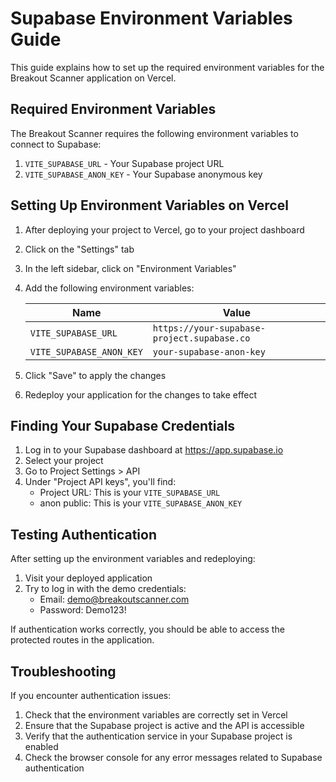 # Supabase Environment Variables Guide

This guide explains how to set up the required environment variables for the Breakout Scanner application on Vercel.

## Required Environment Variables

The Breakout Scanner requires the following environment variables to connect to Supabase:

1. `VITE_SUPABASE_URL` - Your Supabase project URL
2. `VITE_SUPABASE_ANON_KEY` - Your Supabase anonymous key

## Setting Up Environment Variables on Vercel

1. After deploying your project to Vercel, go to your project dashboard
2. Click on the "Settings" tab
3. In the left sidebar, click on "Environment Variables"
4. Add the following environment variables:

   | Name | Value |
   |------|-------|
   | `VITE_SUPABASE_URL` | `https://your-supabase-project.supabase.co` |
   | `VITE_SUPABASE_ANON_KEY` | `your-supabase-anon-key` |

5. Click "Save" to apply the changes
6. Redeploy your application for the changes to take effect

## Finding Your Supabase Credentials

1. Log in to your Supabase dashboard at https://app.supabase.io
2. Select your project
3. Go to Project Settings > API
4. Under "Project API keys", you'll find:
   - Project URL: This is your `VITE_SUPABASE_URL`
   - anon public: This is your `VITE_SUPABASE_ANON_KEY`

## Testing Authentication

After setting up the environment variables and redeploying:

1. Visit your deployed application
2. Try to log in with the demo credentials:
   - Email: demo@breakoutscanner.com
   - Password: Demo123!

If authentication works correctly, you should be able to access the protected routes in the application.

## Troubleshooting

If you encounter authentication issues:

1. Check that the environment variables are correctly set in Vercel
2. Ensure that the Supabase project is active and the API is accessible
3. Verify that the authentication service in your Supabase project is enabled
4. Check the browser console for any error messages related to Supabase authentication
